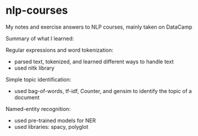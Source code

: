 # nlp-courses
My notes and exercise answers to NLP courses, mainly taken on DataCamp

Summary of what I learned:

Regular expressions and word tokenization:
- parsed text, tokenized, and learned different ways to handle text
- used nltk library

Simple topic identification:
- used bag-of-words, tf-idf, Counter, and gensim to identify the topic of a document

Named-entity recognition:
- used pre-trained models for NER
- used libraries: spacy, polyglot
